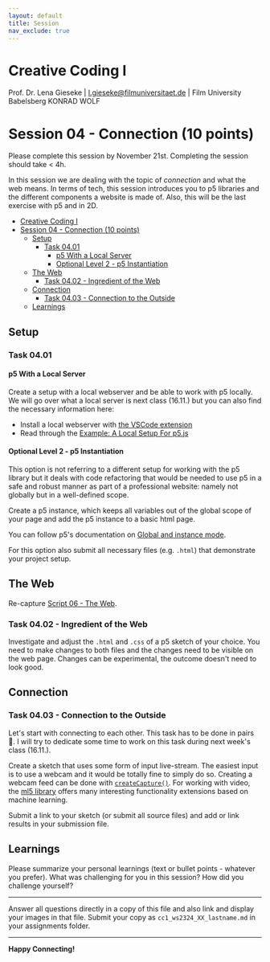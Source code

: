 ```yaml
---
layout: default
title: Session
nav_exclude: true
---
```



# Creative Coding I

Prof. Dr. Lena Gieseke \| l.gieseke@filmuniversitaet.de  \| Film University Babelsberg KONRAD WOLF
  


# Session 04 - Connection (10 points)

Please complete this session by November 21st. Completing the session should take < 4h.  

In this session we are dealing with the topic of *connection* and what the web means. In terms of tech, this session introduces you to p5 libraries and the different components a website is made of. Also, this will be the last exercise with p5 and in 2D. 

* [Creative Coding I](#creative-coding-i)
* [Session 04 - Connection (10 points)](#session-04---connection-10-points)
    * [Setup](#setup)
        * [Task 04.01](#task-0401)
            * [p5 With a Local Server](#p5-with-a-local-server)
            * [Optional Level 2 - p5 Instantiation](#optional-level-2---p5-instantiation)
    * [The Web](#the-web)
        * [Task 04.02 - Ingredient of the Web](#task-0402---ingredient-of-the-web)
    * [Connection](#connection)
        * [Task 04.03 - Connection to the Outside](#task-0403---connection-to-the-outside)
    * [Learnings](#learnings)


## Setup

### Task 04.01

#### p5 With a Local Server

Create a setup with a local webserver and be able to work with p5 locally. We will go over what a local server is next class (16.11.) but you can also find the necessary information here:

* Install a local webserver with [the VSCode extension](../../02_scripts/cc1_ws2324_02_setup_script.md#webservers)
* Read through the [Example: A Local Setup For p5.js](../../02_scripts/cc1_ws2324_02_setup_script.md#example-a-local-setup-for-p5js)


#### Optional Level 2 - p5 Instantiation

This option is not referring to a different setup for working with the p5 library but it deals with code refactoring that would be needed to use p5 in a safe and robust manner as part of a professional website: namely not globally but in a well-defined scope. 

Create a p5 instance, which keeps all variables out of the global scope of your page and add the p5 instance to a basic html page. 

You can follow p5's documentation on [Global and instance mode](https://github.com/processing/p5.js/wiki/Global-and-instance-mode).

For this option also submit all necessary files (e.g. `.html`) that demonstrate your project setup.

## The Web 

Re-capture [Script 06 - The Web](../../02_scripts/cc1_ws2324_06_web_script.md).

### Task 04.02 - Ingredient of the Web

Investigate and adjust the `.html` and `.css` of a p5 sketch of your choice. You need to make changes to both files and the changes need to be visible on the web page. Changes can be experimental, the outcome doesn't need to look good.


## Connection

### Task 04.03 - Connection to the Outside

Let's start with connecting to each other. This task has to be done in pairs 🥳. I will try to dedicate some time to work on this task during next week's class (16.11.).

Create a sketch that uses some form of input live-stream. The easiest input is to use a webcam and it would be totally fine to simply do so. Creating a webcam feed can be done with [`createCapture()`](https://p5js.org/reference/#/p5/createCapture). For working with video, the [ml5 library](https://learn.ml5js.org/#/tutorials/hello-ml5) offers many interesting functionality extensions based on machine learning.

Submit a link to your sketch (or submit all source files) and add or link results in your submission file.

## Learnings

Please summarize your personal learnings (text or bullet points - whatever you prefer). What was challenging for you in this session? How did you challenge yourself?


---

Answer all questions directly in a copy of this file and also link and display your images in that file. Submit your copy as `cc1_ws2324_XX_lastname.md` in your assignments folder.

---


**Happy Connecting!**
